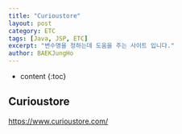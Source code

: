 ```yaml
---
title: "Curioustore"
layout: post
category: ETC
tags: [Java, JSP, ETC]
excerpt: "변수명을 정하는데 도움을 주는 사이트 입니다."
author: BAEKJungHo
---
```


* content
{:toc}

## Curioustore

  https://www.curioustore.com/
